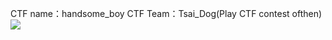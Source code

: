 CTF name：handsome_boy
CTF Team：Tsai_Dog(Play CTF contest ofthen)
![](https://i.imgur.com/n8mcIDf.gif)
